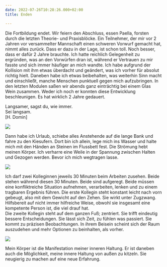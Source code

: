 ```yaml
---
date: 2022-07-26T10:28:26.000+02:00
title: Enden

---
```

Die Fortbildung endet. Wir feiern den Abschluss, essen Paella, forsten durch die letzten Theorie- und Praxisblöcke. Ein Teilnehmer, der mir vor 2 Jahren vor versammelter Mannschaft einen schweren Vorwurf gemacht hat, nimmt alles zurück. Dass er dazu in der Lage, ist schon toll. Noch besser, dass er dafür 2 Jahre brauchte. Ich hatte reichlich Gelegenheit zu ergründen, was an den Vorwürfen dran ist, während er Vertrauen zu mir fasste und sich immer häufiger an mich wandte. Ich habe aufgrund der Kollision mit ihm etwas überdacht und geändert, was ich vorher für absolut richtig hielt. Daneben habe ich etwas beibehalten, was weiterhin Sinn macht und einschließt, manche Menschen punktuell gegen mich aufzubringen. In den letzten Modulen saßen wir abends ganz einträchtig bei einem Glas Wein zusammen. Weder ich noch er konnten diese Entwicklung beschleunigen. Es hat wirklich 2 Jahre gedauert.

Langsamer, sagst du, wie immer.  
Sei langsam.  
\[H. Domin\]

![](/uploads/abgeerntetes-feld.jpg)

Dann habe ich Urlaub, schiebe alles Anstehende auf die lange Bank und fahre zu den Kiesufern. Dort bin ich allein, lege mich ins Wasser und halte mich mit den Händen an Steinen im Flussbett fest. Die Strömung hebt meinen Körper. Ich verharre eine Weile in der Spannung zwischen Halten und Gezogen werden. Bevor ich mich wegtragen lasse.

![](/uploads/man-kann-den-fluss-nicht-aufhalten.jpg)

Ich darf zwei Kolleginnen jeweils 30 Minuten beim Arbeiten zusehen. Beide stehen während diesen 30 Minuten. Beide sind aufgeregt. Beide müssen eine konfliktreiche Situation aufnehmen, verarbeiten, lenken und zu einem tragbaren Ergebnis führen. Die erste Kollegin steht konstant leicht nach vorn gebeugt, also mit dem Gewicht auf den Zehen. Sie wirkt unter Zugzwang. Hilfsbereit auf nicht immer hilfreiche Weise, obwohl sie insgesamt eine kompetente Person ist, die viel drauf hat.  
Die zweite Kollegin steht auf dem ganzen Fuß; zentriert. Sie trifft eindeutig bessere Entscheidungen. Sie lässt sich Zeit, zu fühlen was passiert. Sie kommt zu präzisen Beobachtungen. In ihrem Beisein scheint sich der Raum auszudehen und mehr Optionen zu beinhalten, als vorher.

![](/uploads/blaue-tur.jpg)

Mein Körper ist die Manifestation meiner inneren Haltung. Er ist daneben auch die Möglichkeit, meine innere Haltung von außen zu kitzeln. Sie neugierig zu machen auf eine neue Erfahrung.